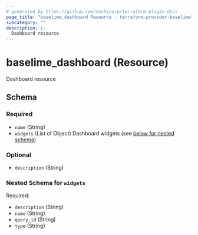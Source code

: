 ```yaml
---
# generated by https://github.com/hashicorp/terraform-plugin-docs
page_title: "baselime_dashboard Resource - terraform-provider-baselime"
subcategory: ""
description: |-
  Dashboard resource
---
```


# baselime_dashboard (Resource)

Dashboard resource



<!-- schema generated by tfplugindocs -->
## Schema

### Required

- `name` (String)
- `widgets` (List of Object) Dashboard widgets (see [below for nested schema](#nestedatt--widgets))

### Optional

- `description` (String)

<a id="nestedatt--widgets"></a>
### Nested Schema for `widgets`

Required:

- `description` (String)
- `name` (String)
- `query_id` (String)
- `type` (String)
